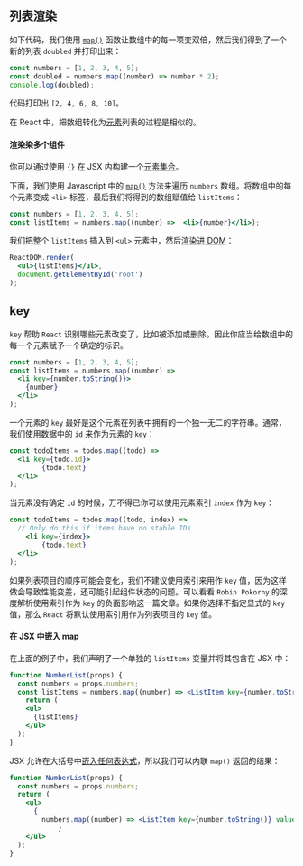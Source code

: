 ## 列表渲染

如下代码，我们使用 [`map()`](https://developer.mozilla.org/en-US/docs/Web/JavaScript/Reference/Global_Objects/Array/map) 函数让数组中的每一项变双倍，然后我们得到了一个新的列表 `doubled` 并打印出来：

```jsx
const numbers = [1, 2, 3, 4, 5];
const doubled = numbers.map((number) => number * 2);
console.log(doubled);
```

代码打印出 `[2, 4, 6, 8, 10]`。

在 React 中，把数组转化为[元素](https://zh-hans.reactjs.org/docs/rendering-elements.html)列表的过程是相似的。

#### 渲染染多个组件

你可以通过使用 `{}` 在 JSX 内构建一个[元素集合](https://zh-hans.reactjs.org/docs/introducing-jsx.html#embedding-expressions-in-jsx)。

下面，我们使用 Javascript 中的 [`map()`](https://developer.mozilla.org/en-US/docs/Web/JavaScript/Reference/Global_Objects/Array/map) 方法来遍历 `numbers` 数组。将数组中的每个元素变成 `<li>` 标签，最后我们将得到的数组赋值给 `listItems`：

```jsx
const numbers = [1, 2, 3, 4, 5];
const listItems = numbers.map((number) =>  <li>{number}</li>);
```

我们把整个 `listItems` 插入到 `<ul>` 元素中，然后[渲染进 DOM](https://zh-hans.reactjs.org/docs/rendering-elements.html#rendering-an-element-into-the-dom)：

```jsx
ReactDOM.render(
  <ul>{listItems}</ul>,  
  document.getElementById('root')
);
```

## key

`key` 帮助 `React` 识别哪些元素改变了，比如被添加或删除。因此你应当给数组中的每一个元素赋予一个确定的标识。

```jsx
const numbers = [1, 2, 3, 4, 5];
const listItems = numbers.map((number) =>
  <li key={number.toString()}>    
  	{number}
  </li>
);
```

一个元素的 `key` 最好是这个元素在列表中拥有的一个独一无二的字符串。通常，我们使用数据中的 `id` 来作为元素的 `key`：

```jsx
const todoItems = todos.map((todo) =>
  <li key={todo.id}>
		{todo.text}
  </li>
);
```

当元素没有确定 `id` 的时候，万不得已你可以使用元素索引 `index` 作为 `key`：

```jsx
const todoItems = todos.map((todo, index) =>
  // Only do this if items have no stable IDs  
	<li key={index}>    
		{todo.text}
  </li>
);
```

如果列表项目的顺序可能会变化，我们不建议使用索引来用作 `key` 值，因为这样做会导致性能变差，还可能引起组件状态的问题。可以看看 `Robin Pokorny` 的深度解析使用索引作为 `key` 的负面影响这一篇文章。如果你选择不指定显式的 `key` 值，那么 `React` 将默认使用索引用作为列表项目的 `key` 值。

#### 在 JSX 中嵌入 map

在上面的例子中，我们声明了一个单独的 `listItems` 变量并将其包含在 JSX 中：

```jsx
function NumberList(props) {
  const numbers = props.numbers;
  const listItems = numbers.map((number) => <ListItem key={number.toString()} value={number} />  );  
	return (
    <ul>
      {listItems}
    </ul>
  );
}
```

JSX 允许在大括号中[嵌入任何表达式](https://zh-hans.reactjs.org/docs/introducing-jsx.html#embedding-expressions-in-jsx)，所以我们可以内联 `map()` 返回的结果：

```jsx
function NumberList(props) {
  const numbers = props.numbers;
  return (
    <ul>
      {
        numbers.map((number) => <ListItem key={number.toString()} value={number} />)
			}    
    </ul>
  );
}
```